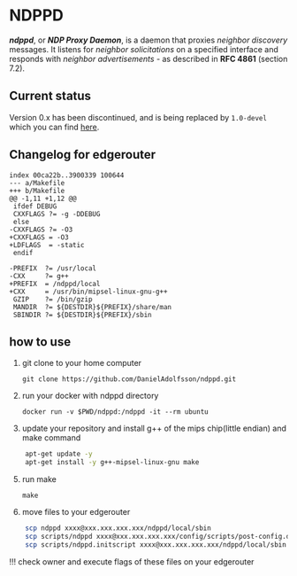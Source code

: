# NDPPD

***ndppd***, or ***NDP Proxy Daemon***, is a daemon that proxies *neighbor discovery* messages. It listens for *neighbor solicitations* on a
specified interface and responds with *neighbor advertisements* - as described in **RFC 4861** (section 7.2).

## Current status

Version 0.x has been discontinued, and is being replaced by `1.0-devel` which you can find
[here](https://github.com/DanielAdolfsson/ndppd/tree/1.0-devel).

## Changelog for edgerouter

    index 00ca22b..3900339 100644
    --- a/Makefile
    +++ b/Makefile
    @@ -1,11 +1,12 @@
     ifdef DEBUG
     CXXFLAGS ?= -g -DDEBUG
     else
    -CXXFLAGS ?= -O3
    +CXXFLAGS = -O3
    +LDFLAGS  = -static
     endif

    -PREFIX  ?= /usr/local
    -CXX     ?= g++
    +PREFIX  = /ndppd/local
    +CXX     = /usr/bin/mipsel-linux-gnu-g++
     GZIP    ?= /bin/gzip
     MANDIR  ?= ${DESTDIR}${PREFIX}/share/man
     SBINDIR ?= ${DESTDIR}${PREFIX}/sbin

## how to use

1) git clone to your home computer

    `git clone https://github.com/DanielAdolfsson/ndppd.git`

3) run your docker with ndppd directory

    `docker run -v $PWD/ndppd:/ndppd -it --rm ubuntu`

4) update your repository and install g++ of the mips chip(little endian) and make command

```bash
    apt-get update -y
    apt-get install -y g++-mipsel-linux-gnu make
```

5) run make

    `make`

6) move files to your edgerouter

```bash
    scp ndppd xxxx@xxx.xxx.xxx.xxx/ndppd/local/sbin
    scp scripts/ndppd xxxx@xxx.xxx.xxx.xxx/config/scripts/post-config.d
    scp scripts/ndppd.initscript xxxx@xxx.xxx.xxx.xxx/ndppd/local/sbin
```

!!! check owner and execute flags of these files on your edgerouter